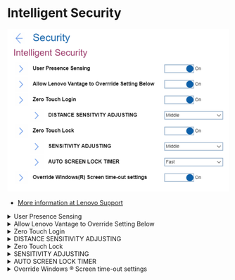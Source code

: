 # Intelligent Security #

![](./img/intelligentsecurity.png)

 - [More information at Lenovo Support](https://support.lenovo.com/uu/en/solutions/ht511536-smart-features)

<details><summary>User Presence Sensing</summary>summary>

Options:

1. *On* - Default.
2. Off

<!-- NO WMI -->

</details>

<details><summary>Allow Lenovo Vantage to Override Setting Below</summary>

Whether to allow Windows® service to prioritize the settings of Lenovo Vantage if Lenovo Vantage is installed.

 - [More information at Lenovo Support](https://support.lenovo.com/us/en/solutions/ht505081-lenovo-vantage-using-your-pc-just-got-easier)
 - [More information at Lenovo.com](https://www.lenovo.com/us/en/software/vantage)

Options:

1. *On* - Default.
2. Off. Enforce BIOS settings. 

<!-- NO WMI -->

</details>

<details><summary>Zero Touch Login</summary>

Whether to unlock or wake up the computer automatically when you are in front of it or approaching it.

Options:

1. *On* - Default.
2. Off.

<!-- NO WMI -->

</details>

<details><summary>DISTANCE SENSITIVITY ADJUSTING</summary>

!> Depends on Windows® Hello. To use it, turn on face recognition in Windows® settings.

Options:

1. Near
1. *Middle* - Default.
1. Far

- [More information at Microsoft.com](https://www.support.microsoft.com/en-us/windows/learn-about-windows-hello-and-set-it-up-dae28983-8242-bb2a-d3d1-87c9d265a5f0)

<!-- NO WMI -->

</details>

<details><summary>Zero Touch Lock</summary>

Whether to dim the display and lock the computer when user presence is not detected.

?> Can reduce the chances of unauthorized access to the computer if you leave the computer unattended and unlocked.

Options:

1. *On* - Default.
2. Off.

<!-- NO WMI -->

</details>

<details><summary>SENSITIVITY ADJUSTING</summary>

?> Accuracy varies by body size, posture, and frequency of movement.

Options:

1. Near
1. *Middle* - Default.
1. Far

<!-- NO WMI -->

</details>

<details><summary>AUTO SCREEN LOCK TIMER</summary>

?> Uses sensors and camera to detect your presence. However, it does NOT collect any personal data.

Options:

1. *Fast* - Default.
1. Medium
1. Slow

<!-- NO WMI -->

</details>

<details><summary>Override Windows ® Screen time-out settings</summary>

Options:

1. *On* - Default.
2. Off.

<!-- NO WMI -->

</details>
